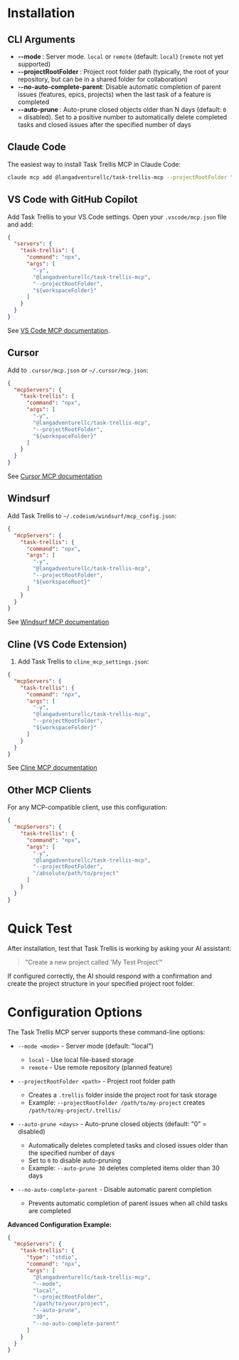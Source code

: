 # Installation

## CLI Arguments

- **--mode <mode>**: Server mode. `local` or `remote` (default: `local`) (`remote` not yet supported)
- **--projectRootFolder <path>**: Project root folder path (typically, the root of your repository, but can be in a shared folder for collaboration)
- **--no-auto-complete-parent**: Disable automatic completion of parent issues (features, epics, projects) when the last task of a feature is completed
- **--auto-prune <days>**: Auto-prune closed objects older than N days (default: `0` = disabled). Set to a positive number to automatically delete completed tasks and closed issues after the specified number of days

## Claude Code

The easiest way to install Task Trellis MCP in Claude Code:

```bash
claude mcp add @langadventurellc/task-trellis-mcp --projectRootFolder "$(pwd)"
```

## VS Code with GitHub Copilot

Add Task Trellis to your VS Code settings. Open your `.vscode/mcp.json` file and add:

```json
{
  "servers": {
    "task-trellis": {
      "command": "npx",
      "args": [
        "-y",
        "@langadventurellc/task-trellis-mcp",
        "--projectRootFolder",
        "${workspaceFolder}"
      ]
    }
  }
}
```

See [VS Code MCP documentation](https://code.visualstudio.com/docs/copilot/chat/mcp-servers).

## Cursor

Add to `.cursor/mcp.json` or `~/.cursor/mcp.json`:

```json
{
  "mcpServers": {
    "task-trellis": {
      "command": "npx",
      "args": [
        "-y",
        "@langadventurellc/task-trellis-mcp",
        "--projectRootFolder",
        "${workspaceFolder}"
      ]
    }
  }
}
```

See [Cursor MCP documentation](https://docs.cursor.com/en/context/mcp)

## Windsurf

Add Task Trellis to `~/.codeium/windsurf/mcp_config.json`:

```json
{
  "mcpServers": {
    "task-trellis": {
      "command": "npx",
      "args": [
        "-y",
        "@langadventurellc/task-trellis-mcp",
        "--projectRootFolder",
        "${workspaceRoot}"
      ]
    }
  }
}
```

See [Windsurf MCP documentation](https://docs.windsurf.com/windsurf/cascade/mcp)

## Cline (VS Code Extension)

1. Add Task Trellis to `cline_mcp_settings.json`:

```json
{
  "mcpServers": {
    "task-trellis": {
      "command": "npx",
      "args": [
        "-y",
        "@langadventurellc/task-trellis-mcp",
        "--projectRootFolder",
        "${workspaceFolder}"
      ]
    }
  }
}
```

See [Cline MCP documentation](https://docs.cline.bot/mcp/configuring-mcp-servers)

## Other MCP Clients

For any MCP-compatible client, use this configuration:

```json
{
  "mcpServers": {
    "task-trellis": {
      "command": "npx",
      "args": [
        "-y",
        "@langadventurellc/task-trellis-mcp",
        "--projectRootFolder",
        "/absolute/path/to/project"
      ]
    }
  }
}
```

# Quick Test

After installation, test that Task Trellis is working by asking your AI assistant:

> "Create a new project called 'My Test Project'"

If configured correctly, the AI should respond with a confirmation and create the project structure in your specified project root folder.

# Configuration Options

The Task Trellis MCP server supports these command-line options:

- `--mode <mode>` - Server mode (default: "local")
  - `local` - Use local file-based storage
  - `remote` - Use remote repository (planned feature)

- `--projectRootFolder <path>` - Project root folder path
  - Creates a `.trellis` folder inside the project root for task storage
  - Example: `--projectRootFolder /path/to/my-project` creates `/path/to/my-project/.trellis/`

- `--auto-prune <days>` - Auto-prune closed objects (default: "0" = disabled)
  - Automatically deletes completed tasks and closed issues older than the specified number of days
  - Set to `0` to disable auto-pruning
  - Example: `--auto-prune 30` deletes completed items older than 30 days

- `--no-auto-complete-parent` - Disable automatic parent completion
  - Prevents automatic completion of parent issues when all child tasks are completed

**Advanced Configuration Example:**

```json
{
  "mcpServers": {
    "task-trellis": {
      "type": "stdio",
      "command": "npx",
      "args": [
        "@langadventurellc/task-trellis-mcp",
        "--mode",
        "local",
        "--projectRootFolder",
        "/path/to/your/project",
        "--auto-prune",
        "30",
        "--no-auto-complete-parent"
      ]
    }
  }
}
```
